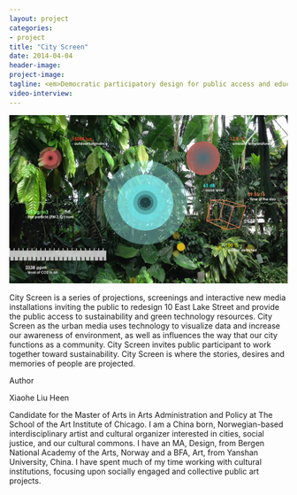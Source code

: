```yaml
---
layout: project
categories: 
- project
title: "City Screen"
date: 2014-04-04
header-image:
project-image:
tagline: <em>Democratic participatory design for public access and education for sustainability and green technology.</em>
video-interview: 
---
```



<img class="img-responsive img-rounded" src="/images/2014-04-10-city-screen/city_screen.jpg" alt="City Screen"/>

City Screen is a series of projections, screenings and interactive new media installations inviting the public to redesign 10 East Lake Street and provide the public access to sustainability and green technology resources. City Screen as the urban media uses technology to visualize data and increase our awareness of environment, as well as influences the way that our city functions as a community. City Screen invites public participant to work together toward sustainability. City Screen is where the stories, desires and memories of people are projected.


Author

Xiaohe Liu Heen

Candidate for the Master of Arts in Arts Administration and Policy at The School of the Art Institute of Chicago. I am a China born, Norwegian-based interdisciplinary artist and cultural organizer interested in cities, social justice, and our cultural commons. I have an MA, Design, from Bergen National Academy of the Arts, Norway and a BFA, Art, from Yanshan University, China. I have spent much of my time working with cultural institutions, focusing upon socially engaged and collective public art projects. 
